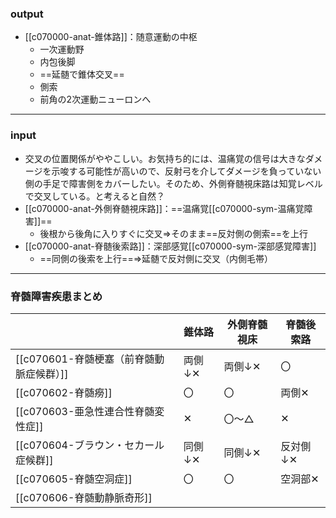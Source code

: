 ### output
- [[c070000-anat-錐体路]]：随意運動の中枢
	- 一次運動野
	- 内包後脚
	- ==延髄で錐体交叉==
	- 側索
	- 前角の2次運動ニューロンへ
---
### input
- 交叉の位置関係がややこしい。お気持ち的には、温痛覚の信号は大きなダメージを示唆する可能性が高いので、反射弓を介してダメージを負っていない側の手足で障害側をカバーしたい。そのため、外側脊髄視床路は知覚レベルで交叉している。と考えると自然？ 
- [[c070000-anat-外側脊髄視床路]]：==温痛覚[[c070000-sym-温痛覚障害]]==
	- 後根から後角に入りすぐに交叉⇒そのまま==反対側の側索==を上行
- [[c070000-anat-脊髄後索路]]：深部感覚[[c070000-sym-深部感覚障害]]
	- ==同側の後索を上行==⇒延髄で反対側に交叉（内側毛帯）
---
### 脊髄障害疾患まとめ

|                            | 錐体路  | 外側脊髄視床 | 脊髄後索路 |
| -------------------------- | ---- | ------ | ----- |
| [[c070601-脊髄梗塞（前脊髄動脈症候群）]] | 両側↓✕ | 両側↓✕   | 〇     |
| [[c070602-脊髄癆]]            | 〇    | 〇      | 両側✕   |
| [[c070603-亜急性連合性脊髄変性症]]    | ✕    | 〇～△    | ✕     |
| [[c070604-ブラウン・セカール症候群]]   | 同側↓✕ | 同側↓✕   | 反対側↓✕ |
| [[c070605-脊髄空洞症]]          | 〇    | 〇      | 空洞部✕  |
| [[c070606-脊髄動静脈奇形]]        |      |        |       |
